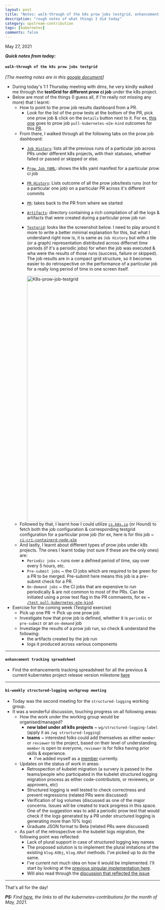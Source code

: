 ```yaml
---
layout: post
title: "Notes: walk-through of the k8s prow jobs testgrid, enhancement tracking spreadsheet, bi-weekly structured-logging workgroup meeting #19"
description: "rough notes of what things I did today"
category: upstream-contribution
tags: [kubernetes]
comments: false
---
```


May 27, 2021


***Quick notes from today:***

#### `walk-through of the k8s prow jobs testgrid`

*[The meeting notes are in this [google document](https://docs.google.com/document/d/1ekAkKUt67WH_7nYrA3imDWTFVeY69a9y1qi_fruGksg/edit?usp=sharing)]*

- During today's 1:1 Thursday meeting with dims, he very kindly walked me through the **testGrid for different prow ci job** under the k8s project. 
- Below are most of the things (I guess all, if I'm really not missing any more) that I learnt: 
     - How to point to the prow job results dashboard from a PR. 
         - Look for the list of the prow tests at the bottom of the PR, pick one prow job & click on the `Details` button next to it. For ex, [this one](https://prow.k8s.io/view/gs/kubernetes-jenkins/pr-logs/pull/102332/pull-kubernetes-e2e-kind/1397528065768165376) goes to prow job `pull-kubernetes-e2e-kind` outcomes for this [PR](https://github.com/kubernetes/kubernetes/pull/102332).
     - From there, I walked through all the following tabs on the prow job dashboard:
         - [`Job History`](https://prow.k8s.io/job-history/gs/kubernetes-jenkins/pr-logs/directory/pull-kubernetes-e2e-kind): lists all the previous runs of a particular job across PRs under different k8s projects, with their statuses, whether failed or passed or skipped or else.
         - [`Prow Job YAML`](https://prow.k8s.io/prowjob?prowjob=c2ea64e1-be1c-11eb-ade9-d23ecbe60be7): shows the k8s yaml manifest for a particular prow ci job
         - [`PR History`](https://prow.k8s.io/pr-history?org=kubernetes&repo=kubernetes&pr=102332): Lists outcome of all the prow jobs/tests runs (not for a particular one job) on a particular PR across it's different commits
         - [`PR`](https://github.com/kubernetes/kubernetes/pull/102332): takes back to the PR from where we started
         - [`Artifacts`](https://gcsweb.k8s.io/gcs/kubernetes-jenkins/pr-logs/pull/102332/pull-kubernetes-e2e-kind/1397528065768165376/): directory containing a rich compilation of all the logs & artifacts that were created during a particular prow job run
         - [`Testgrid`](https://testgrid.k8s.io/presubmits-kubernetes-blocking#pull-kubernetes-e2e-kind): looks like the screenshot below. I need to play around it more to write a better minimal explanation for this, but what I understand right now is, it is same as `Job History` but with a tile (or a graph) representation distributed across differnet time periods (if it's a periodic jobs) for when the job was executed & wha were the results of those runs (success, failure or skipped). The job results are in a compact grid structure, so it becomes easier to do retrospective on the performance of a particular job for a really long period of time in one screen itself.

           <img src="https://user-images.githubusercontent.com/30499743/119876626-b6798d00-bf45-11eb-8ce3-52252fa885eb.png" alt="K8s-prow-job-testgrid" width="800"/>
     - Followed by that, I learnt how I could utilize [`cs.k8s.io`](https://cs.k8s.io) (or Hound) to fetch both the job configuration & corresponding testgrid configuration for a particular prow job (for ex, here is for this job ~ [`ci-cri-containerd-node-e2e`](https://cs.k8s.io/?q=ci-cri-containerd-node-e2e&i=nope&files=&excludeFiles=&repos=kubernetes/test-infra)
     - And lastly, I learnt about different types of prow jobs under k8s projects. The ones I learnt today (not sure if these are the only ones) are:
         - `Periodic jobs` ~ runs over a defined period of time, say over every 5 hours, etc.
         - `Pre-submit jobs` ~ the CI jobs which are required to be green for a PR to be merged. Pre-submit here means this job is a pre-submit check for a PR.
         - `On-demand jobs` ~ the CI jobs that are expensive to run periodically & are not common to most of the PRs. Can be initiated using a prow test flag in the PR commaents, for ex ~ [`/test pull-kubernetes-e2e-kind`](https://github.com/kubernetes/kubernetes/pull/101571#issuecomment-828304420).
- Exercise for the coming week (Testgrid exercise)
     - Pick up one PR -> Pick up one prow job
     - Investigate how that prow job is defined, whether it is `periodic` or `pre-submit` or an `on-demand` job
     - Investiage the results of a prow job run, so check & understand the following:
         - the artifacts created by the job run
         - logs it produced across various components

---

#### `enhancement tracking spreadsheet`

- Find the enhancements tracking spreadsheet for all the previous & current kubernetes project release version milestone [here](https://github.com/kubernetes/enhancements#enhancements-tracking-spreadsheet)

---

#### `bi-weekly structured-logging workgroup meeting`

- Today was the second meeting for the `structured-logging` working group.
- It was a wonderful discussion, touching progress on all following areas:
    - How the work under the working group would be organised/managed?
        - **new label under all k8s projects** ~ `wg/structured-logging-label` (apply it as `/wg structured-logging`)
        - **teams** ~ interested folks could add themselves as either `member` or `reviewer` to the project, based on their level of understanding. `member` is open to everyone, `reviewer` is for folks having prior skills & experience.
            - I've added myself as a [member](https://github.com/kubernetes/org/pull/2739) currently.
    - Updates on the status of work in areas:
        - Retrospection of kubelet migration (a survery is passed to the teams/people who participated in the kubelet structured logging migration process as either code-contributots, or reviewers, or approvers, etc)
        - Structured logging is well tested to check correctness and prevent regressions (related PRs were discussed)
        - Verification of log volumes (discussed as one of the major concerns. Issues will be created to track progress in this space. One of the suggestion was to add a periodic prow test that would check if the logs generated by a PR under structured logging is generating more than 10% logs)
        - Graduate JSON format to Beta (related PRs were discussed)
    - As part of the retrospective on the kubelet logs migration, the following point was reflected:
        -  Lack of plural support in case of structured logging key names
        -  The proposed solution is to implement the plural imitations of the existing `klog.KObj`, `klog.KRef` methods. I've picked up to do the same.
        -  I've current not much idea on how it would be implemented. I'll start by looking at the [previous singular implementation here](https://www.google.com/url?q=https://github.com/kubernetes/klog/pull/128/files&sa=D&source=editors&ust=1622144426669000&usg=AOvVaw37UBoMSF4M4ymn-qgwQiw5).
        -  Will also read through the [discussion that reflected the issue](https://github.com/kubernetes/kubernetes/pull/99799#discussion_r588252534)

---

That's all for the day!

***PS:** Find [here](https://www.psaggu.com/kubernetes.html#may-2021), the links to all the kubernetes-contributions for the month of May, 2021.*
